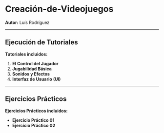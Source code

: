# Creación-de-Videojuegos

**Autor:** Luís Rodríguez  

---

## Ejecución de Tutoriales

**Tutoriales incluidos:**

1. **El Control del Jugador**  
2. **Jugabilidad Básica**  
3. **Sonidos y Efectos**  
4. **Interfaz de Usuario (UI)**  

---

## Ejercicios Prácticos 

**Ejercicios Prácticos incluidos:**

- **Ejercicio Práctico 01**  
- **Ejercicio Práctico 02**  
